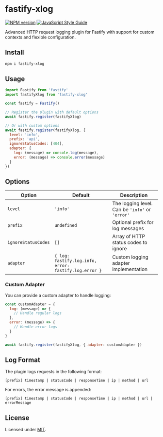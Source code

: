 # fastify-xlog

[![NPM version](https://img.shields.io/npm/v/fastify-xlog.svg?style=flat)](https://www.npmjs.com/package/fastify-xlog)
[![JavaScript Style Guide](https://img.shields.io/badge/code_style-standard-brightgreen.svg)](https://standardjs.com)

Advanced HTTP request logging plugin for Fastify with support for custom contexts and flexible configuration.

## Install

```bash
npm i fastify-xlog
```

## Usage

```js
import Fastify from 'fastify'
import fastifyXlog from 'fastify-xlog'

const fastify = Fastify()

// Register the plugin with default options
await fastify.register(fastifyXlog)

// Or with custom options
await fastify.register(fastifyXlog, {
  level: 'info',
  prefix: 'api',
  ignoreStatusCodes: [404],
  adapter: {
    log: (message) => console.log(message),
    error: (message) => console.error(message)
  }
})
```

## Options

| Option | Default | Description |
|--------|---------|-------------|
| `level` | `'info'` | The logging level. Can be `'info'` or `'error'` |
| `prefix` | `undefined` | Optional prefix for log messages |
| `ignoreStatusCodes` | `[]` | Array of HTTP status codes to ignore |
| `adapter` | `{ log: fastify.log.info, error: fastify.log.error }` | Custom logging adapter implementation |

### Custom Adapter

You can provide a custom adapter to handle logging:

```js
const customAdapter = {
  log: (message) => {
    // Handle regular logs
  },
  error: (message) => {
    // Handle error logs
  }
}

await fastify.register(fastifyXlog, { adapter: customAdapter })
```

## Log Format

The plugin logs requests in the following format:

```
[prefix] timestamp | statusCode | responseTime | ip | method | url
```

For errors, the error message is appended:

```
[prefix] timestamp | statusCode | responseTime | ip | method | url | errorMessage
```

## License

Licensed under [MIT](./LICENSE).
